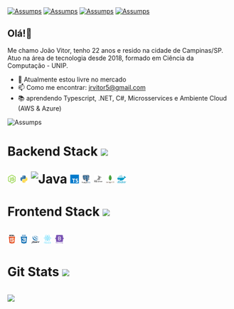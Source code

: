 

<a href="https://twitter.com/joao_Assumps" target="blank"><img align="center" src="https://cdn.jsdelivr.net/npm/simple-icons@3.0.1/icons/twitter.svg" alt="Assumps" height="20" width="20" /></a>
<a href="https://www.linkedin.com/in/joao-assumps/" target="blank"><img align="center" src="https://cdn.jsdelivr.net/npm/simple-icons@3.0.1/icons/linkedin.svg" alt="Assumps" height="20" width="20" /></a>
<a href="https://www.facebook.com/joaovitor.assumpcao.5/" target="blank"><img align="center" src="https://cdn.jsdelivr.net/npm/simple-icons@3.0.1/icons/facebook.svg" alt="Assumps" height="20" width="20" /></a>
<a href="https://www.instagram.com/joao_assumps/" target="blank"><img align="center" src="https://cdn.jsdelivr.net/npm/simple-icons@3.0.1/icons/instagram.svg" alt="Assumps" height="20" width="20" /></a>
## Olá!👋
Me chamo João Vitor, tenho 22 anos e resido na cidade de Campinas/SP.<br>
Atuo na área de tecnologia desde 2018, formado em Ciência da Computação - UNIP.

- 🔭 Atualmente estou livre no mercado<br>
- 📫 Como me encontrar: jrvitor5@gmail.com<br>
- 📚 aprendendo Typescript, .NET, C#, Microsservices e Ambiente Cloud (AWS & Azure) <br>
</ul>

<p align="left"> <img src="https://komarev.com/ghpvc/?username=Assumps" alt="Assumps" /> </p>

<h1 align="left">Backend Stack <img src="https://user-images.githubusercontent.com/49878665/111105353-89663280-8531-11eb-825e-c9da9dabfbac.png"</h1>
<p align="left">
<img src="https://raw.githubusercontent.com/devicons/devicon/master/icons/nodejs/nodejs-plain.svg" alt="nodejs" width="20" height="20"/>
<img src="https://raw.githubusercontent.com/devicons/devicon/master/icons/python/python-original.svg" alt="Python" width="20" height="20"/>
<img src="https://cdn.jsdelivr.net/gh/devicons/devicon/icons/java/java-original.svg" alt="Java" width="20" height="20"/>
<img src="https://raw.githubusercontent.com/devicons/devicon/master/icons/typescript/typescript-original.svg" alt="Typescript" width="20" height="20"/> 
<img src="https://raw.githubusercontent.com/devicons/devicon/master/icons/postgresql/postgresql-original-wordmark.svg" alt="postgresql" width="20" height="20"/>
<img src="https://raw.githubusercontent.com/devicons/devicon/master/icons/microsoftsqlserver/microsoftsqlserver-plain-wordmark.svg" alt="SQLServer" width="20" height="20"/>
<img src="https://raw.githubusercontent.com/devicons/devicon/master/icons/mongodb/mongodb-original-wordmark.svg" alt="MongoDB" width="20" height="20"/> 
<img src="https://raw.githubusercontent.com/devicons/devicon/master/icons/docker/docker-plain-wordmark.svg" alt="Docker" width="20" height="20"/> 
</p>

<h1 align="left">Frontend Stack <img src="https://user-images.githubusercontent.com/49878665/111105260-5c198480-8531-11eb-9c15-d0a50e3b0869.png"</h1>
<p align="left">
<img src="https://raw.githubusercontent.com/devicons/devicon/master/icons/html5/html5-original-wordmark.svg" alt="html5"  width="20" height="20"/>
<img src="https://raw.githubusercontent.com/devicons/devicon/master/icons/css3/css3-plain-wordmark.svg" alt="css3"  width="20" height="20"/>
<img src="https://raw.githubusercontent.com/devicons/devicon/master/icons/jquery/jquery-original-wordmark.svg" alt="Jquery" width="20" height="20"/>
<img src="https://raw.githubusercontent.com/devicons/devicon/master/icons/react/react-original-wordmark.svg" alt="react" width="20" height="20"/>
<img src="https://raw.githubusercontent.com/devicons/devicon/master/icons/bootstrap/bootstrap-plain-wordmark.svg" alt="Bootstrap" width="20" height="20"/>  
</p>
 
<h1 align="left">Git Stats <img src="https://user-images.githubusercontent.com/49878665/111178756-38cef380-858a-11eb-95e4-fd58001944fa.png"</h1>
<br><br>  
<center>                
              <img width="350px" align="left" src="https://github-readme-stats.vercel.app/api/top-langs/?username=Assumps" />               </td>
   
</center>

